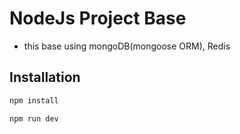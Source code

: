 # NodeJs  Project Base

- this base using mongoDB(mongoose ORM), Redis

## Installation


```bash
npm install
```
```bash
npm run dev
```

